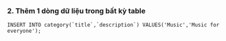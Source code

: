 ### 2. Thêm 1 dòng dữ liệu trong bất kỳ table
```mysql
INSERT INTO category(`title`,`description`) VALUES('Music','Music for everyone');
```
